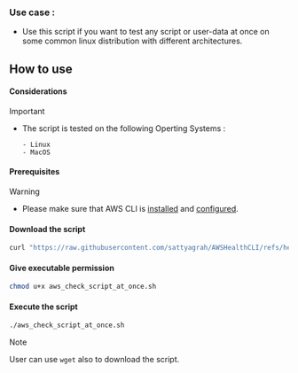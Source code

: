 ### Use case : 

- Use this script if you want to test any script or user-data at once on some common linux distribution with different architectures. 


## How to use

#### Considerations

> [!IMPORTANT]
> 
> + The script is tested on the following Operting Systems :
>
>     ```
>     - Linux
>     - MacOS
>     ```

#### Prerequisites

> [!WARNING]
> 
> + Please make sure that AWS CLI is [installed](https://docs.aws.amazon.com/cli/latest/userguide/getting-started-install.html#getting-started-install-instructions) and [configured](https://docs.aws.amazon.com/cli/latest/userguide/cli-chap-configure.html).

#### Download the script 

```sh 
curl "https://raw.githubusercontent.com/sattyagrah/AWSHealthCLI/refs/heads/ignore/Ignore/check_script_at_once.sh" -o "aws_check_script_at_once.sh"
```

#### Give executable permission

```sh
chmod u+x aws_check_script_at_once.sh
```

#### Execute the script

```sh
./aws_check_script_at_once.sh
```

> [!NOTE]
> User can use `wget` also to download the script. 